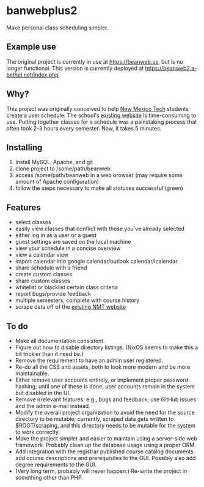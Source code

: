 banwebplus2
==========

Make personal class scheduling simpler.

## Example use
The original project is currently in use at https://beanweb.us, but is
no longer functional. This version is currently deployed at
https://beanweb2.a-bethel.net/index.php.

## Why?
This project was originally conceived to help [New Mexico Tech](http://www.nmt.edu/) students create a user schedule.
The school's [existing website](https://banweb7.nmt.edu/pls/PROD/hwzkcrof.p_uncgslctcrsoff) is time-consuming to use. Putting together
classes for a schedule was a painstaking process that often took 2-3 hours every semester. Now, it takes 5 minutes.

## Installing
1. Install MySQL, Apache, and git
2. clone project to /some/path/beanweb
3. access /some/path/beanweb in a web browser (may require some amount of Apache configuration)
4. follow the steps necessary to make all statuses successful (green)

## Features
* select classes
* easily view classes that conflict with those you've already selected
* either log in as a user or a guest
* guest settings are saved on the local machine
* view your schedule in a concise overview
* view a calendar view
* import calendar into google calendar/outlook calendar/icalendar
* share schedule with a friend
* create custom classes
* share custom classes
* whitelist or blacklist certain class criteria
* report bugs/provide feedback
* multiple semesters, complete with course history
* scrape data off of the [existing NMT website](https://banweb7.nmt.edu/pls/PROD/hwzkcrof.p_uncgslctcrsoff)

## To do
* Make all documentation consistent.
* Figure out how to disable directory listings. (NixOS seems to make
  this a bit trickier than it need be.)
* Remove the requirement to have an admin user registered.
* Re-do all the CSS and assets, both to look more modern and be more
  maintainable.
* Either remove user accounts entirely, or implement proper password
  hashing; until one of these is done, user accounts remain in the
  system but disabled in the UI.
* Remove irrelevant features: e.g., bugs and feedback; use GitHub
  issues and the admin e-mail instead.
* Modify the overall project organization to avoid the need for the
  source directory to be mutable; currently, scraped data gets written
  to $ROOT/scraping, and this directory needs to be mutable for the
  system to work correctly.
* Make the project simpler and easier to maintain using a server-side
  web framework. Probably clean up the database usage using a proper
  ORM.
* Add integration with the registrar published course catalog
  documents: add course descriptions and prerequisites to the GUI.
  Possibly also add degree requirements to the GUI.
* (Very long term, probably will never happen:) Re-write the project
  in something other than PHP.
